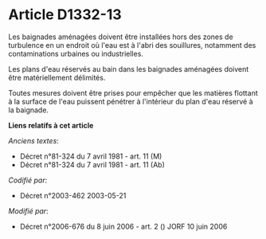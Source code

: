 # Article D1332-13

Les baignades aménagées doivent être installées hors des zones de turbulence en un endroit où l'eau est à l'abri des
souillures, notamment des contaminations urbaines ou industrielles.

Les plans d'eau réservés au bain dans les baignades aménagées doivent être matériellement délimités.

Toutes mesures doivent être prises pour empêcher que les matières flottant à la surface de l'eau puissent pénétrer à
l'intérieur du plan d'eau réservé à la baignade.

**Liens relatifs à cet article**

_Anciens textes_:

  - Décret n°81-324 du 7 avril 1981 - art. 11 (M)
  - Décret n°81-324 du 7 avril 1981 - art. 11 (Ab)

_Codifié par_:

  - Décret n°2003-462 2003-05-21

_Modifié par_:

  - Décret n°2006-676 du 8 juin 2006 - art. 2 () JORF 10 juin 2006
